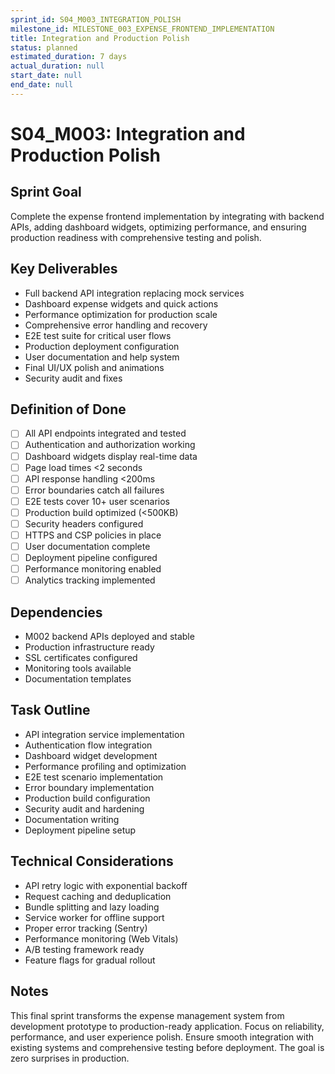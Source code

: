 ```yaml
---
sprint_id: S04_M003_INTEGRATION_POLISH
milestone_id: MILESTONE_003_EXPENSE_FRONTEND_IMPLEMENTATION
title: Integration and Production Polish
status: planned
estimated_duration: 7 days
actual_duration: null
start_date: null
end_date: null
---
```


# S04_M003: Integration and Production Polish

## Sprint Goal
Complete the expense frontend implementation by integrating with backend APIs, adding dashboard widgets, optimizing performance, and ensuring production readiness with comprehensive testing and polish.

## Key Deliverables
- Full backend API integration replacing mock services
- Dashboard expense widgets and quick actions
- Performance optimization for production scale
- Comprehensive error handling and recovery
- E2E test suite for critical user flows
- Production deployment configuration
- User documentation and help system
- Final UI/UX polish and animations
- Security audit and fixes

## Definition of Done
- [ ] All API endpoints integrated and tested
- [ ] Authentication and authorization working
- [ ] Dashboard widgets display real-time data
- [ ] Page load times <2 seconds
- [ ] API response handling <200ms
- [ ] Error boundaries catch all failures
- [ ] E2E tests cover 10+ user scenarios
- [ ] Production build optimized (<500KB)
- [ ] Security headers configured
- [ ] HTTPS and CSP policies in place
- [ ] User documentation complete
- [ ] Deployment pipeline configured
- [ ] Performance monitoring enabled
- [ ] Analytics tracking implemented

## Dependencies
- M002 backend APIs deployed and stable
- Production infrastructure ready
- SSL certificates configured
- Monitoring tools available
- Documentation templates

## Task Outline
- API integration service implementation
- Authentication flow integration
- Dashboard widget development
- Performance profiling and optimization
- E2E test scenario implementation
- Error boundary implementation
- Production build configuration
- Security audit and hardening
- Documentation writing
- Deployment pipeline setup

## Technical Considerations
- API retry logic with exponential backoff
- Request caching and deduplication
- Bundle splitting and lazy loading
- Service worker for offline support
- Proper error tracking (Sentry)
- Performance monitoring (Web Vitals)
- A/B testing framework ready
- Feature flags for gradual rollout

## Notes
This final sprint transforms the expense management system from development prototype to production-ready application. Focus on reliability, performance, and user experience polish. Ensure smooth integration with existing systems and comprehensive testing before deployment. The goal is zero surprises in production.